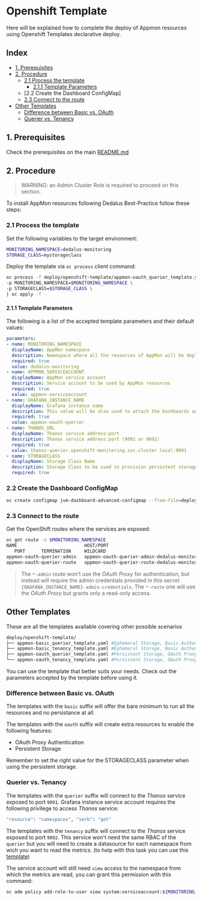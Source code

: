 # Openshift Template
<!-- markdownlint-disable MD004 -->

Here will be explained how to complete the deploy of Appmon resources using Openshift Templates declarative deploy.

## Index

  - [1. Prerequisites](#1-prerequisites)
  - [2. Procedure](#2-procedure)
    - [2.1 Process the template](#21-process-the-template)
      - [2.1.1 Template Parameters](#211-template-parameters)
    - [2.2 Create the Dashboard ConfigMap]
    - [2.3 Connect to the route](#23-connect-to-the-route)
  - [Other Templates](#other-templates)
    - [Difference between Basic vs. OAuth](#difference-between-basic-vs-oauth)
    - [Querier vs. Tenancy](#querier-vs-tenancy)

## 1. Prerequisites

Check the prerequisites on the main [README.md](/README.md)

## 2. Procedure

> WARNING: an Admin Cluster Role is required to proceed on this section.

To install AppMon resources following Dedalus Best-Practice follow these steps:

### 2.1 Process the template

Set the following variables to the target environment:

```bash
MONITORING_NAMESPACE=dedalus-monitoring
STORAGE_CLASS=mystorageclass
```

Deploy the template via `oc process` client command:

```bash
oc process -f deploy/openshift-template/appmon-oauth_querier_template.yaml \
-p MONITORING_NAMESPACE=$MONITORING_NAMESPACE \
-p STORAGECLASS=$STORAGE_CLASS \
| oc apply -f -
```

#### 2.1.1 Template Parameters

The following is a list of the accepted template parameters and their default values:

```yaml
parameters:
- name: MONITORING_NAMESPACE
  displayName: AppMon namespace
  description: Namespace where all the resources of AppMon will be deployed
  required: true
  value: dedalus-monitoring
- name: APPMON_SERVICEACCOUNT
  displayName: AppMon service account
  description: Service account to be used by AppMon resources
  required: true
  value: appmon-serviceaccount
- name: GRAFANA_INSTANCE_NAME
  displayName: Grafana instance name
  description: This value will be also used to attach the Dashboards and Datasources created by this template to the Grafana instance
  required: true
  value: appmon-oauth-querier
- name: THANOS_URL
  displayName: Thanos service address:port
  description: Thanos service address:port (9091 or 9092)
  required: true
  value: thanos-querier.openshift-monitoring.svc.cluster.local:9091
- name: STORAGECLASS
  displayName: Storage Class Name
  description: Storage Class to be used to provision persistent storage
  required: true
```

### 2.2 Create the Dashboard ConfigMap

```bash
oc create configmap jvm-dashboard-advanced-configmap --from-file=deploy/dashboards/jvm-dashboard-advanced.json -n $MONITORING_NAMESPACE
```

### 2.3 Connect to the route

Get the OpenShift routes where the services are exposed:

```bash
oc get route -n $MONITORING_NAMESPACE
NAME                         HOST/PORT                                                                                   PATH   SERVICES
   PORT      TERMINATION     WILDCARD
appmon-oauth-querier-admin   appmon-oauth-querier-admin-dedalus-monitoring.apps.rubber-cluster.rubberworld.dedalus.aws          appmon-oauth-querier-service   grafana   edge/Redirect   None
appmon-oauth-querier-route   appmon-oauth-querier-route-dedalus-monitoring.apps.rubber-cluster.rubberworld.dedalus.aws          appmon-oauth-querier-service   https     reencrypt       None

```

> The `*-admin` route won't use the _OAuth Proxy_ for authentication, but instead will require the admin credentials provided in this secret
`{GRAFANA_INSTANCE_NAME}-admin-credentials`.
The `*-route` one will use the _OAuth Proxy_ but grants only a read-only access.


## Other Templates

These are all the templates available covering other possible scenarios

```bash
deploy/openshift-template/
├── appmon-basic_querier_template.yaml #Ephemeral Storage, Basic Authentication, Thanos Querier Datasource
├── appmon-basic_tenancy_template.yaml #Ephemeral Storage, Basic Authentication, Thanos Tenancy Datasource
├── appmon-oauth_querier_template.yaml #Persistent Storage, OAuth Proxy Authentication, Thanos Querier Datasource (Dedalus Best-Practice)
└── appmon-oauth_tenancy_template.yaml #Persistent Storage, OAuth Proxy Authentication, Thanos Tenancy Datasource
```

You can use the template that better suits your needs.
Check out the parameters accepted by the template before using it.


### Difference between Basic vs. OAuth

The templates with the `basic` suffix will offer the bare minimum to run all the resources and no persistance at all.

The templates with the `oauth` suffix will create extra resources to enable the following features:

* OAuth Proxy Authentication
* Persistent Storage

Remember to set the right value for the STORAGECLASS parameter when using the persistent storage.

### Querier vs. Tenancy

The templates with the `querier` suffix will connect to the _Thanos_ service exposed to port `9091`.
Grafana instance service account requires the following privilege to access _Thanos_ service:

```bash
"resource": "namespaces", "verb": "get"
```

The templates with the `tenancy` suffix will connect to the _Thanos_ service exposed to port `9092`.
This service won't need the same RBAC of the `querier` but you will need to create a datasource for each namespace from wich you want to read the metrics.
(to help with this task you can use this [template](deploy/openshift-template/datasource/datasource-thanos-tenancy_template.yaml))

The service account will still need `view` access to the namespace from which the metrics are read, you can grant this permission with this command:

```bash
oc adm policy add-role-to-user view system:serviceaccount:${MONITORING_NAMESPACE}:appmon-serviceaccount -n ${TARGET_NAMESPACE}
```

